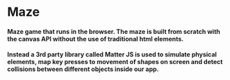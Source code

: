 # Maze

#### Maze game that runs in the browser. The maze is built from scratch with the canvas API without the use of traditional html elements.
#### Instead a 3rd party library called Matter JS is used to simulate physical elements, map key presses to movement of shapes on screen and detect collisions between different objects inside our app.
